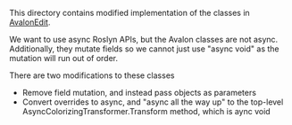 ﻿This directory contains modified implementation of the classes in [AvalonEdit](https://github.com/icsharpcode/AvalonEdit/tree/master/ICSharpCode.AvalonEdit/Rendering).

We want to use async Roslyn APIs, but the Avalon classes are not async.
Additionally, they mutate fields so we cannot just use "async void" as the mutation will run out of order.

There are two modifications to these classes

- Remove field mutation, and instead pass objects as parameters
- Convert overrides to async, and "async all the way up" to the top-level AsyncColorizingTransformer.Transform method, which is aync void

